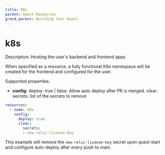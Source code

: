 ```yaml
---
title: K8s
parent: Quest Resources
grand_parent: Building Your Quest
---
```


# k8s

Description: Hosting the user's backend and frontend apps

When specified as a resource, a fully functional K8s namespace will be created for the frontend and configured for the user. 


Supported properties:

- **config:** 
    deploy: true | false. Allow auto deploy after PR is merged.
    clear:
      secrets: list of the secrets to remove
```yaml
resources:
  - name: k8s
    config:
      deploy: true
      clear:
        secrets:
        - new-relic-license-key
```

This example will remove the `new-relic-license-key` secret upon quest start and configure auto-deploy after every push to main.

